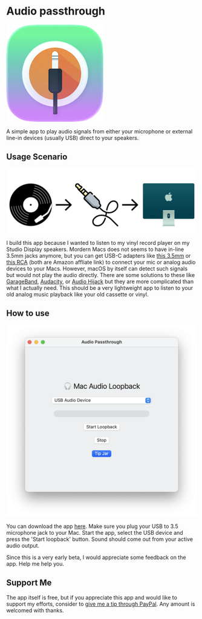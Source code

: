 
# Audio passthrough

![Audio passthrough icon](https://github.com/erwinkarim/audio-passthrough/blob/main/audio-passthrough/Assets.xcassets/AppIcon.appiconset/line-in-icon-macOS-Default-256x256%402x%201.png)


A simple app to play audio signals from either your microphone or external line-in devices (usually USB) direct to your speakers.

## Usage Scenario

![](https://raw.githubusercontent.com/erwinkarim/audio-passthrough/refs/heads/main/assets/img/vinyl-to-jack-to-mac.webp)

I build this app because I wanted to listen to my vinyl record player on my Studio Display speakers. Mordern Macs does not seems to have in-line 3.5mm jacks anymore, but you can get USB-C adapters like [this 3.5mm](https://amzn.to/3G3HMM6) or [this RCA](https://amzn.to/445vsmA) (both are Amazon affliate link) to connect your mic or analog audio devices to your Macs. However, macOS by itself can detect such signals but would not play the audio directly. There are some solutions to these like [GarageBand](https://www.apple.com/my/mac/garageband/), [Audacity](https://www.audacityteam.org/), or [Audio Hijack](https://rogueamoeba.com/audiohijack/) but they are more complicated than what I actually need. This should be a very lightweight app to listen to your old analog music playback like your old cassette or vinyl.

## How to use

![](https://github.com/erwinkarim/audio-passthrough/blob/main/assets/img/audio-passthrough-screen-shot.webp)

You can download the app [here](https://github.com/erwinkarim/audio-passthrough/releases/tag/v0.1.0). Make sure you plug your USB to 3.5 microphone jack to your Mac. Start the app, select the USB device and press the 'Start loopback' button. Sound should come out from your active audio output. 

Since this is a very early beta, I would appreciate some feedback on the app. Help me help you. 

## Support Me

The app itself is free, but if you appreciate this app and would like to support my efforts, consider to [give me a tip through PayPal](https://www.paypal.com/paypalme/techjourneyman). Any amount is welcomed with thanks. 
